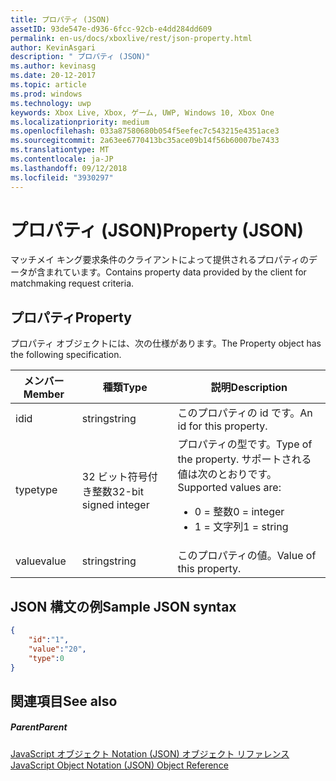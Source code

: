 ```yaml
---
title: プロパティ (JSON)
assetID: 93de547e-d936-6fcc-92cb-e4dd284dd609
permalink: en-us/docs/xboxlive/rest/json-property.html
author: KevinAsgari
description: " プロパティ (JSON)"
ms.author: kevinasg
ms.date: 20-12-2017
ms.topic: article
ms.prod: windows
ms.technology: uwp
keywords: Xbox Live, Xbox, ゲーム, UWP, Windows 10, Xbox One
ms.localizationpriority: medium
ms.openlocfilehash: 033a87580680b054f5eefec7c543215e4351ace3
ms.sourcegitcommit: 2a63ee6770413bc35ace09b14f56b60007be7433
ms.translationtype: MT
ms.contentlocale: ja-JP
ms.lasthandoff: 09/12/2018
ms.locfileid: "3930297"
---
```

# <a name="property-json"></a><span data-ttu-id="dad74-104">プロパティ (JSON)</span><span class="sxs-lookup"><span data-stu-id="dad74-104">Property (JSON)</span></span>
<span data-ttu-id="dad74-105">マッチメイ キング要求条件のクライアントによって提供されるプロパティのデータが含まれています。</span><span class="sxs-lookup"><span data-stu-id="dad74-105">Contains property data provided by the client for matchmaking request criteria.</span></span>
<a id="ID4EN"></a>


## <a name="property"></a><span data-ttu-id="dad74-106">プロパティ</span><span class="sxs-lookup"><span data-stu-id="dad74-106">Property</span></span>

<span data-ttu-id="dad74-107">プロパティ オブジェクトには、次の仕様があります。</span><span class="sxs-lookup"><span data-stu-id="dad74-107">The Property object has the following specification.</span></span>

| <span data-ttu-id="dad74-108">メンバー</span><span class="sxs-lookup"><span data-stu-id="dad74-108">Member</span></span>| <span data-ttu-id="dad74-109">種類</span><span class="sxs-lookup"><span data-stu-id="dad74-109">Type</span></span>| <span data-ttu-id="dad74-110">説明</span><span class="sxs-lookup"><span data-stu-id="dad74-110">Description</span></span>|
| --- | --- | --- |
| <span data-ttu-id="dad74-111">id</span><span class="sxs-lookup"><span data-stu-id="dad74-111">id</span></span>| <span data-ttu-id="dad74-112">string</span><span class="sxs-lookup"><span data-stu-id="dad74-112">string</span></span>| <span data-ttu-id="dad74-113">このプロパティの id です。</span><span class="sxs-lookup"><span data-stu-id="dad74-113">An id for this property.</span></span>|
| <span data-ttu-id="dad74-114">type</span><span class="sxs-lookup"><span data-stu-id="dad74-114">type</span></span>| <span data-ttu-id="dad74-115">32 ビット符号付き整数</span><span class="sxs-lookup"><span data-stu-id="dad74-115">32-bit signed integer</span></span> | <span data-ttu-id="dad74-116">プロパティの型です。</span><span class="sxs-lookup"><span data-stu-id="dad74-116">Type of the property.</span></span> <span data-ttu-id="dad74-117">サポートされる値は次のとおりです。</span><span class="sxs-lookup"><span data-stu-id="dad74-117">Supported values are:</span></span> <ul><li><span data-ttu-id="dad74-118">0 = 整数</span><span class="sxs-lookup"><span data-stu-id="dad74-118">0 = integer</span></span></li><li><span data-ttu-id="dad74-119">1 = 文字列</span><span class="sxs-lookup"><span data-stu-id="dad74-119">1 = string</span></span></li></ul>| 
| <span data-ttu-id="dad74-120">value</span><span class="sxs-lookup"><span data-stu-id="dad74-120">value</span></span>| <span data-ttu-id="dad74-121">string</span><span class="sxs-lookup"><span data-stu-id="dad74-121">string</span></span>| <span data-ttu-id="dad74-122">このプロパティの値。</span><span class="sxs-lookup"><span data-stu-id="dad74-122">Value of this property.</span></span>|

<a id="ID4EGC"></a>


## <a name="sample-json-syntax"></a><span data-ttu-id="dad74-123">JSON 構文の例</span><span class="sxs-lookup"><span data-stu-id="dad74-123">Sample JSON syntax</span></span>


```json
{
    "id":"1",
    "value":"20",
    "type":0
}

```


<a id="ID4EPC"></a>


## <a name="see-also"></a><span data-ttu-id="dad74-124">関連項目</span><span class="sxs-lookup"><span data-stu-id="dad74-124">See also</span></span>

<a id="ID4ERC"></a>


##### <a name="parent"></a><span data-ttu-id="dad74-125">Parent</span><span class="sxs-lookup"><span data-stu-id="dad74-125">Parent</span></span>

[<span data-ttu-id="dad74-126">JavaScript オブジェクト Notation (JSON) オブジェクト リファレンス</span><span class="sxs-lookup"><span data-stu-id="dad74-126">JavaScript Object Notation (JSON) Object Reference</span></span>](atoc-xboxlivews-reference-json.md)
